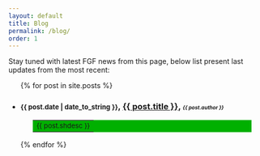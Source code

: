 ```yaml
---
layout: default
title: Blog
permalink: /blog/
order: 1
---
```


Stay tuned with latest FGF news from this page, below list present last updates from the most recent:

<ul>
  {% for post in site.posts %}
    <li>
      <h3>
        <font size="2"><b>{{ post.date | date_to_string }}</b></font>, <a href="{{ post.url }}">{{ post.title }}</a>, <font size="1"><i>{{ post.author }}</i>
        </font>
      </h3>
    <p style="margin-left:5%; margin-right:5%;">
      <table bgcolor="{{ post.bgcolor }}"><tr><td><small>{{ post.shdesc }}</small></td></tr>
      </table>
    </p>
    </li>
  {% endfor %}


